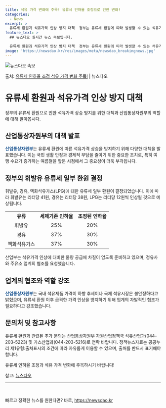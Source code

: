 ```yaml
---
title: 석유 가격 변화에 주목! 유류세 인하율 조정으로 인한 변화!
categories:
  - News
excerpt: >
  유류세 환원과 석유가격 인상 방지 대책  정부는 유류세 환원에 따라 발생할 수 있는 석유가격의 인상을 방지하…
feature_text: >
  ## 뉴스다오 실시간 뉴스 속보입니다.

  유류세 환원과 석유가격 인상 방지 대책  정부는 유류세 환원에 따라 발생할 수 있는 석유가격의 인상을 방지하…
image: 'https://newsdao.kr/res/images/meta/newsdao_breakingnews.jpg'
---
```


![뉴스다오 속보](https://newsdao.kr/res/images/meta/newsdao_breakingnews.jpg)

<p>출처: <a href="https://newsdao.kr/4360" rel="dofollow">유류세 인하율 조정 석유 가격 변화 주목!</a> | 뉴스다오</p>

<h1>유류세 환원과 석유가격 인상 방지 대책</h1>
<p data-ke-size="size16">정부의 유류세 환원으로 인한 석유가격 상승 방지를 위한 대책과 산업통상자원부의 역할에 대해 알아봅시다.</p>

<h2 data-ke-size="size26">산업통상자원부의 대책 발표</h2>
<p><b><span style="color: #1a5490;">산업통상자원부</span></b>는 유류세 환원에 따른 석유가격 상승을 방지하기 위해 다양한 대책을 발표했습니다. 이는 국민 생활 안정과 경제적 부담을 줄이기 위한 중요한 조치로, 특히 여행 수요가 증가하는 여름철을 앞둔 시점에서 그 중요성이 더욱 부각됩니다.</p>

<h2 data-ke-size="size26">정부의 휘발유 유류세 일부 환원 결정</h2>
<p>휘발유, 경유, 액화석유가스(LPG)에 대한 유류세 일부 환원이 결정되었습니다. 이에 따라 휘발유는 리터당 41원, 경유는 리터당 38원, LPG는 리터당 12원씩 인상될 것으로 예상됩니다.</p>
<table>
<tbody>
<tr>
<td style="text-align: center; height: 17px;"><b>유류</b></td>
<td style="text-align: center; height: 17px;"><b>세제기존 인하율</b></td>
<td style="text-align: center; height: 17px;"><b>조정된 인하율</b></td>
</tr>
<tr>
<td style="text-align: center; height: 17px;">휘발유</td>
<td style="text-align: center; height: 17px;">25%</td>
<td style="text-align: center; height: 17px;">20%</td>
</tr>
<tr>
<td style="text-align: center; height: 17px;">경유</td>
<td style="text-align: center; height: 17px;">37%</td>
<td style="text-align: center; height: 17px;">30%</td>
</tr>
<tr>
<td style="text-align: center; height: 17px;">액화석유가스</td>
<td style="text-align: center; height: 17px;">37%</td>
<td style="text-align: center; height: 17px;">30%</td>
</tr>
</tbody>
</table>
<p>산업부는 석유가격 인상에 대비한 물량 공급에 차질이 없도록 준비하고 있으며, 정유사와 주유소 업계의 협조를 요청했습니다.</p>

<h2 data-ke-size="size26">업계의 협조와 역할 강조</h2>
<p><b><span style="color: #1a5490;">산업통상자원부</span></b>는 국내 석유제품 가격이 하향 추세이나 국제 석유시장은 불안정하다고 밝혔으며, 유류세 환원 이후 급격한 가격 인상을 방지하기 위해 업계의 자발적인 협조가 필요하다고 강조했습니다.</p>

<h2 data-ke-size="size26">문의처 및 참고사항</h2>
<p>유류세 환원과 관련된 추가 문의는 산업통상자원부 자원산업정책국 석유산업과(044-203-5223) 및 가스산업과(044-203-5216)로 연락 바랍니다. 정책뉴스자료는 공공누리 제1유형:출처표시의 조건에 따라 자유롭게 이용할 수 있으며, 출처를 반드시 표기해야 합니다.</p>
<p>유류세 인하율 조정과 석유 가격 변화에 주목하시기 바랍니다!</p>
<p>참고: <a href="https://newsdao.kr/4360">뉴스다오</a></p>
<hr>
<p data-ke-size="size16">&nbsp;</p> 

빠르고 정확한 뉴스를 원한다면? 바로, <a href="https://newsdao.kr" rel="dofollow">https://newsdao.kr</a>


